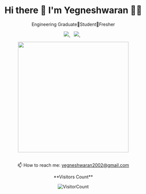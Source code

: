 

<h1 align='center'>
  Hi there 👋 I'm Yegneshwaran 👨‍💻
</h1>

<p align='center'>
  Engineering Graduate🔹Student🔹Fresher
</p>



<p align='center'>
  
  <a href="https://www.linkedin.com/in/yegneshwaran-babu-29a4ba255/">
    <img src="https://img.shields.io/badge/linkedin-%230077B5.svg?&style=for-the-badge&logo=linkedin&logoColor=white" />
  </a>&nbsp;&nbsp;
  <a href="https://www.instagram.com/mr_black_heart_253/?igshid=OGQ5ZDc2ODk2ZA%3D%3D">
    <img src="https://img.shields.io/badge/instagram-%23E4405F.svg?&style=for-the-badge&logo=instagram&logoColor=white" />        
  </a>&nbsp;&nbsp;
  
</p>

<p align='center'>
  <a href="#"><img src="https://github-readme-stats.vercel.app/api?username=yegnesh-github&show_icons=true&count_private=true&theme=dark" width="350"></a>
</p>

<p align='center'>
  <br>
  📫 How to reach me: <a href='mailto:yegneshwaran2002@gmail.com'>yegneshwaran2002@gmail.com</a>
</p>
<div align='center'>
**Visitors Count**
  
![VisitorCount](https://profile-counter.glitch.me/{yegnesh-github}/count.svg)</div>
